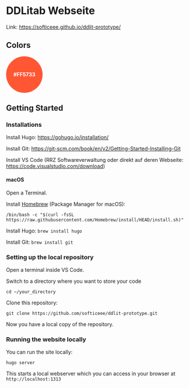 # DDLitab Webseite

Link: https://softiceee.github.io/ddlit-prototype/

## Colors

<div style="width: 100px; height: 100px; background-color: #FF5733; border-radius: 50%; display: flex; align-items: center; justify-content: center; color: white; font-weight: bold;">
  #FF5733
</div>

## Getting Started

### Installations

Install Hugo: https://gohugo.io/installation/

Install Git: https://git-scm.com/book/en/v2/Getting-Started-Installing-Git

Install VS Code (RRZ Softwareverwaltung oder direkt auf deren Webseite: https://code.visualstudio.com/download)

#### macOS

Open a Terminal.

Install [Homebrew](https://brew.sh/) (Package Manager for macOS):

```/bin/bash -c "$(curl -fsSL https://raw.githubusercontent.com/Homebrew/install/HEAD/install.sh)"```

Install Hugo: `brew install hugo`

Install Git: `brew install git`

### Setting up the local repository

Open a terminal inside VS Code.

Switch to a directory where you want to store your code

```cd ~/your_directory```

Clone this repository:

```git clone https://github.com/softiceee/ddlit-prototype.git```

Now you have a local copy of the repository.

### Running the website locally

You can run the site locally:

```hugo server```

This starts a local webserver which you can access in your browser at `http://localhost:1313`